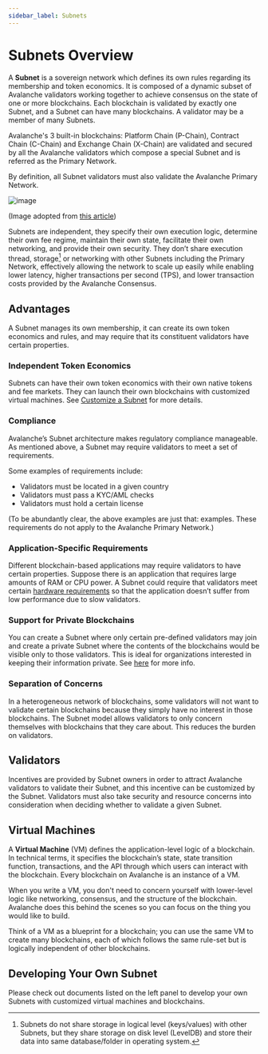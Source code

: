 ```yaml
---
sidebar_label: Subnets
---
```


# Subnets Overview

A **Subnet** is a sovereign network which defines its own rules regarding its
membership and token economics. It is composed of a dynamic subset of Avalanche
validators working together to achieve consensus on the state of one or more
blockchains. Each blockchain is validated by exactly one Subnet, and a Subnet
can have many blockchains. A validator may be a member of many Subnets.

Avalanche's 3 built-in blockchains: Platform Chain (P-Chain), Contract Chain
(C-Chain) and Exchange Chain (X-Chain) are validated and secured by all the
Avalanche validators which compose a special Subnet and is referred as the
Primary Network.

By definition, all Subnet validators must also validate the Avalanche Primary Network.

![image](/img/subnet-validators.png)

(Image adopted from [this article](https://www.coinbase.com/cloud/discover/dev-foundations/intro-to-avalanche-subnets))

Subnets are independent, they specify their own execution logic, determine their
own fee regime, maintain their own state, facilitate their own networking, and
provide their own security. They don’t share execution thread, storage[^1] or
networking with other Subnets including the Primary Network, effectively
allowing the network to scale up easily while enabling lower latency, higher
transactions per second (TPS), and lower transaction costs provided by the
Avalanche Consensus.

## Advantages

A Subnet manages its own membership, it can create its own token economics and
rules, and may require that its constituent validators have certain properties.

### Independent Token Economics

Subnets can have their own token economics with their own native tokens and fee
markets. They can launch their own blockchains with customized virtual machines.
See [Customize a Subnet](/docs/subnets/customize-a-subnet.md) for more details.

### Compliance

Avalanche’s Subnet architecture makes regulatory compliance manageable. As
mentioned above, a Subnet may require validators to meet a set of requirements.

Some examples of requirements include:

- Validators must be located in a given country
- Validators must pass a KYC/AML checks
- Validators must hold a certain license

(To be abundantly clear, the above examples are just that: examples. These
requirements do not apply to the Avalanche Primary Network.)

### Application-Specific Requirements

Different blockchain-based applications may require validators to have certain
properties. Suppose there is an application that requires large amounts of RAM
or CPU power. A Subnet could require that validators meet certain [hardware
requirements](/docs/nodes/build/run-avalanche-node-manually.md#requirements) so
that the application doesn’t suffer from low performance due to slow validators.

### Support for Private Blockchains

You can create a Subnet where only certain pre-defined validators may join and
create a private Subnet where the contents of the blockchains would be visible
only to those validators. This is ideal for organizations interested in keeping
their information private. See
[here](/docs/nodes/maintain/subnet-configs.md#private-subnet) for more info.

### Separation of Concerns

In a heterogeneous network of blockchains, some validators will not want to
validate certain blockchains because they simply have no interest in those
blockchains. The Subnet model allows validators to only concern themselves with
blockchains that they care about. This reduces the burden on validators.

## Validators

Incentives are provided by Subnet owners in order to attract Avalanche
validators to validate their Subnet, and this incentive can be customized by the
Subnet. Validators must also take security and resource concerns into
consideration when deciding whether to validate a given Subnet.

## Virtual Machines

A **Virtual Machine** (VM) defines the application-level logic of a blockchain.
In technical terms, it specifies the blockchain’s state, state transition
function, transactions, and the API through which users can interact with the
blockchain. Every blockchain on Avalanche is an instance of a VM.

When you write a VM, you don't need to concern yourself with lower-level logic
like networking, consensus, and the structure of the blockchain. Avalanche does
this behind the scenes so you can focus on the thing you would like to build.

Think of a VM as a blueprint for a blockchain; you can use the same VM to create
many blockchains, each of which follows the same rule-set but is logically
independent of other blockchains.

## Developing Your Own Subnet

Please check out documents listed on the left panel to develop your own Subnets
with customized virtual machines and blockchains.

[^1]: Subnets do not share storage in logical level (keys/values) with other
    Subnets, but they share storage on disk level (LevelDB) and store their data
    into same database/folder in operating system.
